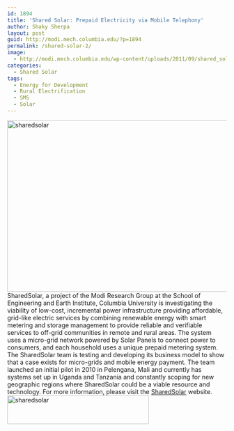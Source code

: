 ```yaml
---
id: 1894
title: 'Shared Solar: Prepaid Electricity via Mobile Telephony'
author: Shaky Sherpa
layout: post
guid: http://modi.mech.columbia.edu/?p=1894
permalink: /shared-solar-2/
image:
  - http://modi.mech.columbia.edu/wp-content/uploads/2011/09/shared_solar1.png
categories:
  - Shared Solar
tags:
  - Energy for Development
  - Rural Electrification
  - SMS
  - Solar
---
```

[<img src="http://modi.mech.columbia.edu/wp-content/uploads/2011/09/sharedsolar.jpg" alt="sharedsolar" width="700" height="394" class="alignnone size-full wp-image-2308" />][1] SharedSolar, a project of the Modi Research Group at the School of Engineering and Earth Institute, Columbia University is investigating the viability of low-cost, incremental power infrastructure providing affordable, grid-like electric services by combining renewable energy with smart metering and storage management to provide reliable and verifiable services to off-grid communities in remote and rural areas. The system uses a micro-grid network powered by Solar Panels to connect power to consumers, and each household uses a unique prepaid metering system. The SharedSolar team is testing and developing its business model to show that a case exists for micro-grids and mobile energy payment. The team launched an initial pilot in 2010 in Pelengana, Mali and currently has systems set up in Uganda and Tanzania and constantly scoping for new geographic regions where SharedSolar could be a viable resource and technology. For more information, please visit the [SharedSolar][2] website. [<img class="alignnone size-full wp-image-2082" alt="sharedsolar" src="http://modi.mech.columbia.edu/wp-content/uploads/2011/09/sharedsolar.png" width="325" height="66" />][2]

 [1]: http://modi.mech.columbia.edu/wp-content/uploads/2011/09/sharedsolar.jpg
 [2]: http://sharedsolar.org